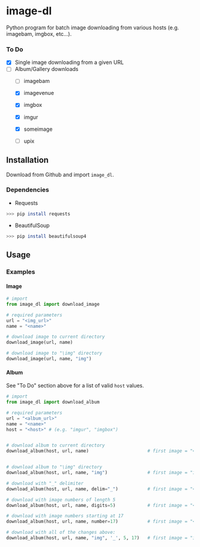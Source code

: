 # image-dl
Python program for batch image downloading from various hosts (e.g. imagebam, imgbox, etc...).

### To Do
* [x] Single image downloading from a given URL
* [ ] Album/Gallery downloads
    * [ ] imagebam
    * [x] imagevenue
    * [x] imgbox
    * [x] imgur
    * [x] someimage
    * [ ] upix


## Installation
Download from Github and import `image_dl`.

### Dependencies
- Requests
```sh
>>> pip install requests
```
- BeautifulSoup
```sh
>>> pip install beautifulsoup4
```


## Usage

### Examples

#### Image
```python
# import
from image_dl import download_image

# required parameters
url = "<img_url>"
name = "<name>"

# download image to current directory
download_image(url, name)

# download image to "\img" directory
download_image(url, name, "img")
```

#### Album
See "To Do" section above for a list of valid `host` values.

```python
# import
from image_dl import download_album

# required parameters
url = "<album_url>"
name = "<name>"
host = "<host>" # (e.g. "imgur", "imgbox")


# download album to current directory
download_album(host, url, name)                      # first image = "<name>001.xxx"


# download album to "\img" directory
download_album(host, url, name, "img")               # first image = "img\<name>001.xxx"

# download with "_" delimiter
download_album(host, url, name, delim="_")           # first image = "<name>_001.xxx"

# download with image numbers of length 5
download_album(host, url, name, digits=5)            # first image = "<name>00001.xxx"

# download with image numbers starting at 17
download_album(host, url, name, number=17)           # first image = "<name>017.xxx"

# download with all of the changes above:
download_album(host, url, name, "img", '_', 5, 17)   # first image = "images\<name>_00017.xxx"
```

